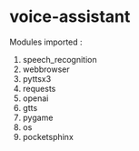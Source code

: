 # voice-assistant

Modules imported : 
1. speech_recognition
2. webbrowser
3. pyttsx3
4. requests
5. openai
6. gtts
7. pygame
8. os
9. pocketsphinx
